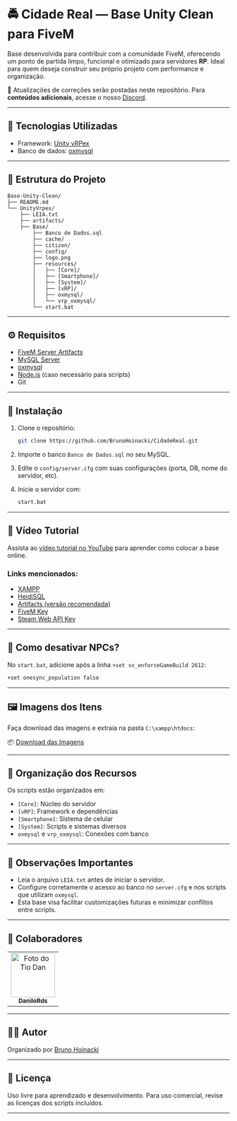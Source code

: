 # 🚔 Cidade Real — Base Unity Clean para FiveM

Base desenvolvida para contribuir com a comunidade FiveM, oferecendo um ponto de partida limpo, funcional e otimizado para servidores **RP**. Ideal para quem deseja construir seu próprio projeto com performance e organização.

🔄 Atualizações de correções serão postadas neste repositório. Para **conteúdos adicionais**, acesse o nosso [Discord](https://discord.gg/pbT5wVp8e9).

---

## 🧱 Tecnologias Utilizadas

* Framework: [Unity vRPex](https://docs.fivem.net/natives/)
* Banco de dados: [oxmysql](https://github.com/overextended/oxmysql)

---

## 📁 Estrutura do Projeto

```
Base-Unity-Clean/
├── README.md
└── UnityVrpex/
    ├── LEIA.txt
    ├── artifacts/
    ├── Base/
        ├── Banco de Dados.sql
        ├── cache/
        ├── citizen/
        ├── config/
        ├── logo.png
        ├── resources/
        │   ├── [Core]/
        │   ├── [Smartphone]/
        │   ├── [System]/
        │   ├── [vRP]/
        │   ├── oxmysql/
        │   └── vrp_oxmysql/
        └── start.bat
```

---

## ⚙️ Requisitos

* [FiveM Server Artifacts](https://runtime.fivem.net/artifacts/fivem/)
* [MySQL Server](https://www.mysql.com/)
* [oxmysql](https://github.com/overextended/oxmysql)
* [Node.js](https://nodejs.org/) (caso necessário para scripts)
* Git

---

## 🚀 Instalação

1. Clone o repositório:

   ```bash
   git clone https://github.com/BrunoHoinacki/CidadeReal.git
   ```

2. Importe o banco `Banco de Dados.sql` no seu MySQL.

3. Edite o `config/server.cfg` com suas configurações (porta, DB, nome do servidor, etc).

4. Inicie o servidor com:

   ```bash
   start.bat
   ```

---

## 🧪 Vídeo Tutorial

Assista ao [vídeo tutorial no YouTube](https://youtu.be/A8k84Tor5jg) para aprender como colocar a base online.

### Links mencionados:

* [XAMPP](https://www.apachefriends.org/pt_br/index.html)
* [HeidiSQL](https://www.heidisql.com/)
* [Artifacts (versão recomendada)](https://runtime.fivem.net/artifacts/fivem/build_server_windows/master)
* [FiveM Key](https://keymaster.fivem.net/login)
* [Steam Web API Key](https://steamcommunity.com/dev/apikey)

---

## 👥 Como desativar NPCs?

No `start.bat`, adicione após a linha `+set sv_enforceGameBuild 2612`:

```bash
+set onesync_population false
```

---

## 🖼️ Imagens dos Itens

Faça download das imagens e extraia na pasta `C:\xampp\htdocs`:

📦 [Download das Imagens](https://drive.google.com/file/d/1AOrzhV2ytcg-tNu8QsdwRL7fPTKnK_AT/view?usp=sharing)

---

## 📂 Organização dos Recursos

Os scripts estão organizados em:

* `[Core]`: Núcleo do servidor
* `[vRP]`: Framework e dependências
* `[Smartphone]`: Sistema de celular
* `[System]`: Scripts e sistemas diversos
* `oxmysql` e `vrp_oxmysql`: Conexões com banco

---

## 📌 Observações Importantes

* Leia o arquivo `LEIA.txt` antes de iniciar o servidor.
* Configure corretamente o acesso ao banco no `server.cfg` e nos scripts que utilizam `oxmysql`.
* Esta base visa facilitar customizações futuras e minimizar conflitos entre scripts.

---

## 🤝 Colaboradores

<table>
  <tr>
    <td align="center">
      <a href="#">
        <img src="https://avatars.githubusercontent.com/u/77410497?s=400&u=fa685e95f61bdc3f90e07ebc3122d78dc3f7c071&v=4" width="100px;" alt="Foto do Tio Dan"/><br>
        <sub><b>DaniloRds</b></sub>
      </a>
    </td>
  </tr>
</table>

---

## 👨‍💻 Autor

Organizado por [Bruno Hoinacki](https://github.com/BrunoHoinacki)

---

## 📜 Licença

Uso livre para aprendizado e desenvolvimento. Para uso comercial, revise as licenças dos scripts incluídos.

---